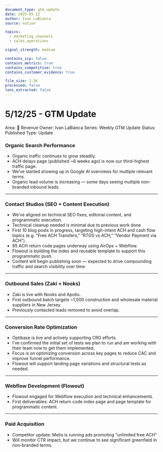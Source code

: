 ```yaml
---
document_type: gtm_update
date: 2025-05-12
author: Ivan LaBianca
source: notion

topics:
  - marketing_channels
  - sales_operations

signal_strength: medium

contains_icp: false
contains_metrics: true
contains_competitive: true
contains_customer_evidence: true

file_size: 2.1K
processed: false
lens_extracted: false
---
```


# 5/12/25 - GTM Update

Area: 🤑 Revenue
Owner: Ivan LaBianca
Series: Weekly GTM Update
Status: Published
Type: Update

### Organic Search Performance

- Organic traffic continues to grow steadily.
- ACH delays page (published ~6 weeks ago) is now our third-highest traffic page.
- We’ve started showing up in Google AI overviews for multiple relevant terms.
- Organic lead volume is increasing — some days seeing multiple non-branded inbound leads.

---

### Contact Studios (SEO + Content Execution)

- We’ve aligned on technical SEO fixes, editorial content, and programmatic execution.
- Technical cleanup needed is minimal due to previous work done
- First 10 blog posts in progress, targeting high-intent ACH and cash flow topics (e.g. “Free ACH Transfers,” “RTGS vs ACH,” “Vendor Payment via ACH”).
- 85 ACH return code pages underway using AirOps + Webflow.
- Flowout is building the index and reusable template to support this programmatic push.
- Content will begin publishing soon — expected to drive compounding traffic and search visibility over time.

---

### Outbound Sales (Zaki + Nooks)

- Zaki is live with Nooks and Apollo.
- First outbound batch targets ~1,000 construction and wholesale material suppliers in New Jersey.
- Previously contacted leads removed to avoid overlap.

---

### Conversion Rate Optimization

- Optibase is live and actively supporting CRO efforts.
- I’ve confirmed the initial set of tests we plan to run and am working with their team now to get them implemented.
- Focus is on optimizing conversion across key pages to reduce CAC and improve funnel performance.
- Flowout will support landing page variations and structural tests as needed.

---

### Webflow Development (Flowout)

- Flowout engaged for Webflow execution and technical enhancements.
- First deliverables: ACH return code index page and page template for programmatic content.

---

### Paid Acquisition

- Competitor update: Melio is running ads promoting “unlimited free ACH”
- Will monitor CTR impact, but we continue to see significant greenfield in non-branded terms.